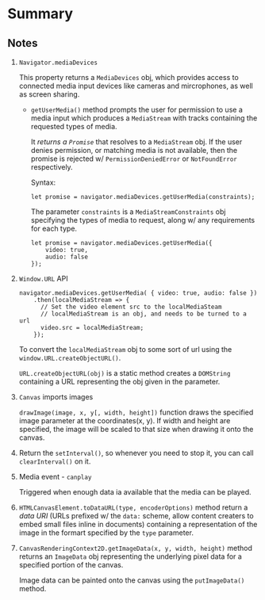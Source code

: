 # Summary

## Notes

1. `Navigator.mediaDevices`

    This property returns a `MediaDevices` obj, which provides access to connected media input devices like cameras and mircrophones, as well as screen sharing.
    
    * `getUserMedia()` method prompts the user for permission to use a media input which produces a `MediaStream` with tracks containing the requested types of media.

        It *returns a `Promise`* that resolves to a `MediaStream` obj. If the user denies permission, or matching media is not available, then the promise is rejected w/ `PermissionDeniedError` or `NotFoundError` respectively.
        
        Syntax:
        
        ```
        let promise = navigator.mediaDevices.getUserMedia(constraints);
        ```
        
        The parameter `constraints` is a `MediaStreamConstraints` obj specifying the types of media to request, along w/ any requirements for each type.
        
        ```
        let promise = navigator.mediaDevices.getUserMedia({
            video: true,
            audio: false
        });
        ```
        
2. `Window.URL` API

    ```
    navigator.mediaDevices.getUserMedia( { video: true, audio: false })
        .then(localMediaStream => {
          // Set the video element src to the localMediaSteam
          // localMediaStream is an obj, and needs to be turned to a url
          video.src = localMediaStream;
        });
    ```
    
    To convert the `localMediaStream` obj to some sort of url using the `window.URL.createObjectURL()`.
    
    `URL.createObjectURL(obj)` is a static method creates a `DOMString` containing a URL representing the obj given in the parameter.
    
3. `Canvas` imports images

    `drawImage(image, x, y[, width, height])` function draws the specified image parameter at the coordinates(x, y). If width and height are specified, the image will be scaled to that size when drawing it onto the canvas.
    
4. Return the `setInterval()`, so whenever you need to stop it, you can call `clearInterval()` on it.

5. Media event - `canplay`

    Triggered when enough data ia available that the media can be played.
    
6. `HTMLCanvasElement.toDataURL(type, encoderOptions)` method return a *data URI* (URLs prefixed w/ the `data:` scheme, allow content creaters to embed small files inline in documents) containing a representation of the image in the formart specified by the `type` parameter.

7. `CanvasRenderingContext2D.getImageData(x, y, width, height)` method returns an `ImageData` obj representing the underlying pixel data for a specified portion of the canvas.

    Image data can be painted onto the canvas using the `putImageData()` method.